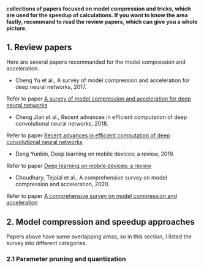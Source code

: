 #### collections of papers focused on model compression and tricks, which are used for the speedup of calculations. If you want to know the area fastly, recommand to read the review papers, which can give you a whole picture.

## 1. Review papers
Here are several papers recommanded for the model compression and acceleration. 

- Cheng Yu et al., A survey of model compression and acceleration for deep neural networks, 2017. 

Refer to paper [A survey of model compression and acceleration for deep neural networks](https://arxiv.org/abs/1710.09282)

- Cheng Jian et al., Recent advances in efficient computation of deep convolutional neural networks, 2018.

Refer to paper [Recent advances in efficient computation of deep convolutional neural networks](https://link.springer.com/content/pdf/10.1631/FITEE.1700789.pdf)

- Deng Yunbin, Deep learning on mobile devices: a review, 2019.

Refer to paper [Deep learning on mobile devices: a review](https://www.spiedigitallibrary.org/conference-proceedings-of-spie/10993/109930A/Deep-learning-on-mobile-devices-a-review/10.1117/12.2518469.pdf?casa_token=1vnmem4EqK0AAAAA:xqMq8QcEwl66yyIn8hiChVZBu8BbOPHfYmzND2N1732iHPhEVfAKfxPwrUDRoBwDLDW-BMtgBQ)

- Choudhary, Tejalal et al., A comprehensive survey on model compression and acceleration, 2020.

Refer to paper [A comprehensive survey on model compression and acceleration](https://link.springer.com/content/pdf/10.1007/s10462-020-09816-7.pdf)

## 2. Model compression and speedup approaches
Papers above have some overlapping areas, so in this section, I listed the survey into different categories.

### 2.1 Parameter pruning and quantization




